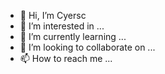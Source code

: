 - 👋 Hi, I’m Cyersc
- 👀 I’m interested in ...
- 🌱 I’m currently learning ...
- 💞️ I’m looking to collaborate on ...
- 📫 How to reach me ...

<!---
sanceng/sanceng is a ✨ special ✨ repository because its `README.md` (this file) appears on your GitHub profile.
You can click the Preview link to take a look at your changes.
--->
